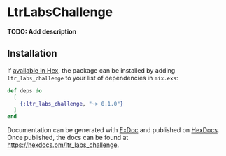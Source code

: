 # LtrLabsChallenge

**TODO: Add description**

## Installation

If [available in Hex](https://hex.pm/docs/publish), the package can be installed
by adding `ltr_labs_challenge` to your list of dependencies in `mix.exs`:

```elixir
def deps do
  [
    {:ltr_labs_challenge, "~> 0.1.0"}
  ]
end
```

Documentation can be generated with [ExDoc](https://github.com/elixir-lang/ex_doc)
and published on [HexDocs](https://hexdocs.pm). Once published, the docs can
be found at <https://hexdocs.pm/ltr_labs_challenge>.

